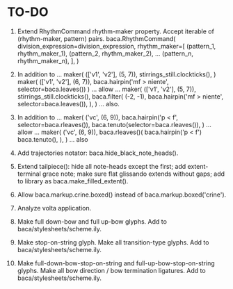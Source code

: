 TO-DO
=====

1.  Extend RhythmCommand rhythm-maker property.
    Accept iterable of (rhythm-maker, pattern) pairs.
        baca.RhythmCommand(
            division_expression=division_expression,
            rhythm_maker=[
                (pattern_1, rhythm_maker_1),
                (pattern_2, rhythm_maker_2),
                ...
                (pattern_n, rhythm_maker_n),
                ],
            )
     
2.  In addition to ...
        maker(
            (['v1', 'v2'], (5, 7)),
            stirrings_still.clockticks(),
            )
        maker(
            (['v1', 'v2'], (6, 7)),
            baca.hairpin('mf > niente', selector=baca.leaves()) 
            )
    ... allow ...
        maker(
            (['v1', 'v2'], (5, 7)),
            stirrings_still.clockticks(),
            baca.filter(
                (-2, -1), 
                baca.hairpin('mf > niente', selector=baca.leaves()),
                ),
            )
    ... also.

3.  In addition to ...
        maker(
            ('vc', (6, 9)),
            baca.hairpin('p < f', selector=baca.rleaves()),
            baca.tenuto(selector=baca.rleaves()),
            )
    ... allow ...
        maker(
            ('vc', (6, 9)),
            baca.rleaves()(
                baca.hairpin('p < f')
                baca.tenuto(),
                ),
            )
    ... also

4.  Add trajectories notator:
    baca.hide_black_note_heads().

5.  Extend tailpiece():
    hide all note-heads except the first;
    add extent-terminal grace note;
    make sure flat glissando extends without gaps;
    add to library as baca.make_filled_extent().

6.  Allow baca.markup.crine.boxed() instead of baca.markup.boxed('crine').

7.  Analyze volta application.

8.  Make full down-bow and full up-bow glyphs.
    Add to baca/stylesheets/scheme.ily.

9.  Make stop-on-string glyph.
    Make all transition-type glyphs.
    Add to baca/stylesheets/scheme.ily.

10. Make full-down-bow-stop-on-string and full-up-bow-stop-on-string glyphs.
    Make all bow direction / bow termination ligatures.
    Add to baca/stylesheets/scheme.ily.
